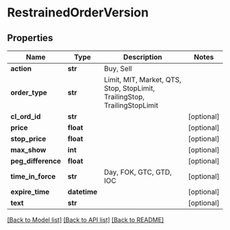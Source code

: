 # RestrainedOrderVersion

## Properties
Name | Type | Description | Notes
------------ | ------------- | ------------- | -------------
**action** | **str** | Buy, Sell | 
**order_type** | **str** | Limit, MIT, Market, QTS, Stop, StopLimit, TrailingStop, TrailingStopLimit | 
**cl_ord_id** | **str** |  | [optional] 
**price** | **float** |  | [optional] 
**stop_price** | **float** |  | [optional] 
**max_show** | **int** |  | [optional] 
**peg_difference** | **float** |  | [optional] 
**time_in_force** | **str** | Day, FOK, GTC, GTD, IOC | [optional] 
**expire_time** | **datetime** |  | [optional] 
**text** | **str** |  | [optional] 

[[Back to Model list]](../README.md#documentation-for-models) [[Back to API list]](../README.md#documentation-for-api-endpoints) [[Back to README]](../README.md)


